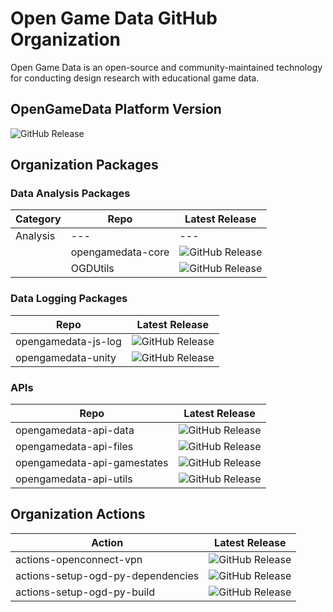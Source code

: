 # Open Game Data GitHub Organization

Open Game Data is an open-source and community-maintained technology for conducting design research with educational game data.

## OpenGameData Platform Version

![GitHub Release](https://img.shields.io/github/v/release/opengamedata/opengamedata-platform?display_name=release)

## Organization Packages

### Data Analysis Packages

| Category | Repo                        | Latest Release |
| ---      | ---                         | ---            |
| Analysis | ---                         | ---            |
|          | opengamedata-core           | ![GitHub Release](https://img.shields.io/github/v/release/opengamedata/opengamedata-core?display_name=release) |
|          | OGDUtils                    | ![GitHub Release](https://img.shields.io/github/v/release/opengamedata/OGDUtils?display_name=release) |

### Data Logging Packages

| Repo                | Latest Release |
| ---                 | ---            |
| opengamedata-js-log | ![GitHub Release](https://img.shields.io/github/v/release/opengamedata/opengamedata-js-log?display_name=release) |
| opengamedata-unity  | ![GitHub Release](https://img.shields.io/github/v/release/opengamedata/opengamedata-unity?display_name=release) |

### APIs

| Repo                        | Latest Release |
| ---                         | ---            |
| opengamedata-api-data       | ![GitHub Release](https://img.shields.io/github/v/release/opengamedata/opengamedata-api-data?display_name=release) |
| opengamedata-api-files      | ![GitHub Release](https://img.shields.io/github/v/release/opengamedata/opengamedata-api-files?display_name=release) |
| opengamedata-api-gamestates | ![GitHub Release](https://img.shields.io/github/v/release/opengamedata/opengamedata-api-gamestates?display_name=release) |
| opengamedata-api-utils      | ![GitHub Release](https://img.shields.io/github/v/release/opengamedata/opengamedata-api-utils?display_name=release) |

## Organization Actions

| Action                            | Latest Release |
| ---                               | ---            |
| actions-openconnect-vpn           | ![GitHub Release](https://img.shields.io/github/v/release/opengamedata/actions-openconnect-vpn?display_name=release) |
| actions-setup-ogd-py-dependencies | ![GitHub Release](https://img.shields.io/github/v/release/opengamedata/actions-setup-ogd-py-dependencies?display_name=release) |
| actions-setup-ogd-py-build        | ![GitHub Release](https://img.shields.io/github/v/release/opengamedata/actions-setup-ogd-py-build?display_name=release) |

